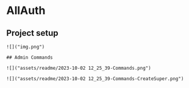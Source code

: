 # AllAuth 

## Project setup
```
![]("img.png")

## Admin Commands

![]("assets/readme/2023-10-02 12_25_39-Commands.png")

![]("assets/readme/2023-10-02 12_25_39-Commands-CreateSuper.png")
